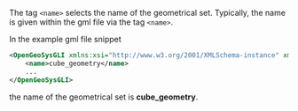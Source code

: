 The tag `<name>` selects the name of the geometrical set. Typically, the
name is given within the gml file via the tag `<name>`.

In the example gml file snippet

```xml
<OpenGeoSysGLI xmlns:xsi="http://www.w3.org/2001/XMLSchema-instance" xmlns:ogs="http://www.opengeosys.org">
    <name>cube_geometry</name>
    ...
</OpenGeoSysGLI>
```

the name of the geometrical set is __cube_geometry__.
